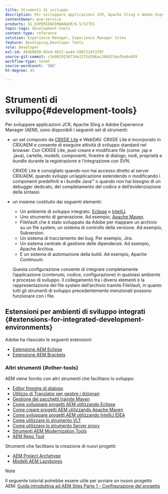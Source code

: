 ```yaml
---
title: Strumenti di sviluppo
description: Per sviluppare applicazioni JCR, Apache Sling o Adobe Experience Manager, sono disponibili diversi set di strumenti.
contentOwner: msm-service
products: SG_EXPERIENCEMANAGER/6.5/SITES
topic-tags: development-tools
content-type: reference
solution: Experience Manager, Experience Manager Sites
feature: Developing,Developer Tools
role: Developer
exl-id: 46db0690-03e9-4b31-aa44-200f224f3707
source-git-commit: c3e9029236734e22f5d266ac26b923eafbe0a459
workflow-type: tm+mt
source-wordcount: '365'
ht-degree: 4%

---
```


# Strumenti di sviluppo{#development-tools}

Per sviluppare applicazioni JCR, Apache Sling o Adobe Experience Manager (AEM), sono disponibili i seguenti set di strumenti:

* un set composto da [CRXDE Lite](/help/sites-developing/developing-with-crxde-lite.md) e WebDAV. CRXDE Lite è incorporato in CRX/AEM e consente di eseguire attività di sviluppo standard nel browser. Con CRXDE Lite, puoi creare e modificare file (come .jsp e .java), cartelle, modelli, componenti, finestre di dialogo, nodi, proprietà e bundle durante la registrazione e l’integrazione con SVN.

  CRXDE Lite è consigliato quando non hai accesso diretto al server CRX/AEM, quando sviluppi un’applicazione estendendo o modificando i componenti predefiniti e i bundle Java™ o quando non hai bisogno di un debugger dedicato, del completamento del codice e dell’evidenziazione della sintassi.

* un insieme costituito dai seguenti elementi:
   * Un ambiente di sviluppo integrato. [Eclipse](/help/sites-developing/howto-projects-eclipse.md) o [IntelliJ](/help/sites-developing/ht-intellij.md).
   * Uno strumento di generazione. Ad esempio, [Apache Maven](/help/sites-developing/ht-projects-maven.md).
   * FileVault che è stato sviluppato da Adobe per mappare un archivio su un file system, un sistema di controllo della versione. Ad esempio, Subversion.
   * Un sistema di tracciamento dei bug. Per esempio, Jira.
   * Un sistema centrale di gestione delle dipendenze. Ad esempio, Apache Archiva.
   * E un sistema di automazione della build. Ad esempio, Apache Continuum.

  Questa configurazione consente di integrare completamente l’applicazione (contenuto, codice, configurazione) in qualsiasi ambiente e processo di sviluppo. Il collegamento tra i diversi elementi è la rappresentazione del file system dell’archivio tramite FileVault, in quanto tutti gli strumenti di sviluppo precedentemente menzionati possono funzionare con i file.

## Estensioni per ambienti di sviluppo integrati {#extensions-for-integrated-development-environments}

Adobe ha rilasciato le seguenti estensioni:

* [Estensione AEM Eclipse](/help/sites-developing/aem-eclipse.md)
* [Estensione AEM Brackets](/help/sites-developing/aem-brackets.md)

### Altri strumenti {#other-tools}

AEM viene fornito con altri strumenti che facilitano lo sviluppo:

* [Editor finestre di dialogo](/help/sites-developing/dialog-editor.md)
* [Utilizzo di Translator per gestire i dizionari](/help/sites-developing/i18n-translator.md)
* [Gestione dei pacchetti tramite Maven](/help/sites-developing/vlt-mavenplugin.md)
* [Come sviluppare progetti AEM utilizzando Eclipse](/help/sites-developing/howto-projects-eclipse.md)
* [Come creare progetti AEM utilizzando Apache Maven](/help/sites-developing/ht-projects-maven.md)
* [Come sviluppare progetti AEM utilizzando IntelliJ IDEA](/help/sites-developing/ht-intellij.md)
* [Come utilizzare lo strumento VLT](/help/sites-developing/ht-vlttool.md)
* [Come utilizzare lo strumento Server proxy](/help/sites-developing/ht-proxy-server.md)
* [Strumenti AEM Modernization Tools](/help/sites-developing/modernization-tools.md)
* [AEM Repo Tool](/help/sites-developing/aem-repo-tool.md)

Strumenti che facilitano la creazione di nuovi progetti:

* [AEM Project Archetype](https://github.com/adobe/aem-project-archetype)
* [Modelli AEM Lazybones](https://github.com/Adobe-Consulting-Services/lazybones-aem-templates)

>[!NOTE]
>
>Il seguente tutorial potrebbe essere utile per avviare un nuovo progetto AEM:
>[Guida introduttiva ad AEM Sites Parte 1 - Configurazione del progetto](https://helpx.adobe.com/experience-manager/kt/sites/using/getting-started-wknd-tutorial-develop/part1.html)
